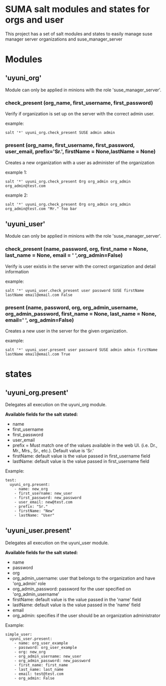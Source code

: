 # SUMA salt modules and states for orgs and user

This project has a set of salt modules and states to easily manage suse
manager server organizations and suse_manager_server

# Modules
## 'uyuni_org'

Module can only be applied in minions with the role 'suse_manager_server'.

### check_present (org_name, first_username, first_password)
Verify if organization is set up on the server with the correct admin user.


example:
```
salt '*' uyuni_org.check_present SUSE admin admin
```

### present (org_name, first_username, first_password, user_email, prefix='Sr.', firstName = None,lastName = None)
Creates a new organization with a user as administer of the organization

example 1:
```
salt '*' uyuni_org.check_present Org org_admin org_admin org_admin@test.com
```

example 2:
```
salt '*' uyuni_org.check_present Org org_admin org_admin org_admin@test.com "Mr." foo bar
```

## 'uyuni_user'

Module can only be applied in minions with the role 'suse_manager_server'.

### check_present (name, password, org, first_name = None, last_name = None, email = ' ',org_admin=False)
Verify is user existis in the server with the correct organization and detail information

example:
```
salt '*' uyuni_user.check_present user password SUSE firstName lastName email@email.com False
```

### present (name, password, org, org_admin_username, org_admin_password, first_name = None, last_name = None, email=' ', org_admin=False)
Creates a new user in the server for the given organization.

example:
```
salt '*' uyuni_user.present user password SUSE admin admin firstName lastName email@email.com True
```

# states
## 'uyuni_org.present'

Delegates all execution on the uyuni_org module.

**Available fields for the salt stated:**
* name
* first_username
* first_password
* user_email
* prefix = Must match one of the values available in the web UI. (i.e. Dr., Mr., Mrs., Sr., etc.). Default value is 'Sr.'
* firstName: default value is the value passed in first_username field
* lastName: default value is the value passed in first_username field

Example:
```
test:
  uyuni_org.present:
    - name: new_org
    - first_username: new_user
    - first_password: new_password
    - user_email: new@test.com
    - prefix: "Sr."
    - firstName: "New"
    - lastName: "User"
```

## 'uyuni_user.present'

Delegates all execution on the uyuni_user module.

**Available fields for the salt stated:**
* name
* password
* org
* org_admin_username: user that belongs to the organization and have 'org_admin' role
* org_admin_password: password for the user specified on 'org_admin_username'
* firstName: default value is the value passed in the 'name' field
* lastName: default value is the value passed in the 'name' field
* email
* org_admin: specifies if the user should be an organization administrator

Example:
```
simple_user:
  uyuni_user.present:
    - name: org_user_example
    - password: org_user_example
    - org: new_org
    - org_admin_username: new_user
    - org_admin_password: new_password
    - first_name: first_name
    - last_name: last_name
    - email: test@test.com
    - org_admin: False
```
